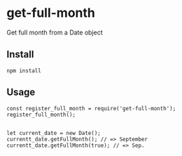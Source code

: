 # get-full-month
Get full month from a Date object

## Install
```
npm install
```

## Usage
```
const register_full_month = require('get-full-month');
register_full_month();


let current_date = new Date();
currentt_date.getFullMonth(); // => September
currentt_date.getFullMonth(true); // => Sep.
```